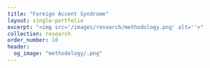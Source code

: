 ```yaml
---
title: "Foreign Accent Syndrome"
layout: single-portfolio
excerpt: "<img src='/images/research/methodology.png' alt=''>"
collection: research
order_number: 10
header: 
  og_image: "methodology/.png"
---
```


